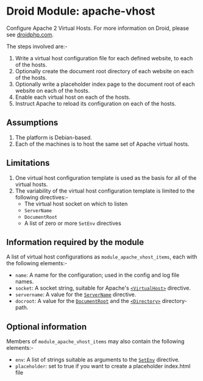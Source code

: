 # Droid Module: apache-vhost

Configure Apache 2 Virtual Hosts. For more information on Droid, please see
[droidphp.com](http://droidphp.com).

The steps involved are:-

1. Write a virtual host configuration file for each defined website, to each of
   the hosts.
2. Optionally create the document root directory of each website on each of the hosts.
3. Optionally write a placeholder index page to the document root of each website on each
   of the hosts.
4. Enable each virtual host on each of the hosts.
5. Instruct Apache to reload its configuration on each of the hosts.


## Assumptions

1. The platform is Debian-based.
2. Each of the machines is to host the same set of Apache virtual hosts.


## Limitations

1. One virtual host configuration template is used as the basis for all of the
   virtual hosts.
2. The variability of the virtual host configuration template is limited to the
   following directives:-
   - The virtual host socket on which to listen
   - `ServerName`
   - `DocumentRoot`
   - A list of zero or more `SetEnv` directives


## Information required by the module

A list of virtual host configurations as `module_apache_vhost_items`, each with
the following elements:-

- `name`: A name for the configuration; used in the config and log file names.
- `socket`: A socket string, suitable for Apache's
  [`<VirtualHost>`][VirtualHost] directive.
- `servername`: A value for the [`ServerName`][ServerName] directive.
- `docroot`: A value for the [`DocumentRoot`][DocumentRoot] and the
  [`<Directory>`][Directory] directory-path.


## Optional information

Members of `module_apache_vhost_items` may also contain the following
elements:-

- `env`: A list of strings suitable as arguments to the [`SetEnv`][SetEnv]
  directive.
- `placeholder`: set to true if you want to create a placeholder index.html file

[Directory]: <https://httpd.apache.org/docs/2.4/mod/core.html#directory>
[DocumentRoot]: <https://httpd.apache.org/docs/2.4/mod/core.html#documentroot>
[ServerName]: <https://httpd.apache.org/docs/2.4/mod/core.html#servername>
[SetEnv]: <https://httpd.apache.org/docs/2.4/mod/mod_env.html#setenv>
[VirtualHost]: <https://httpd.apache.org/docs/2.4/mod/core.html#virtualhost>
